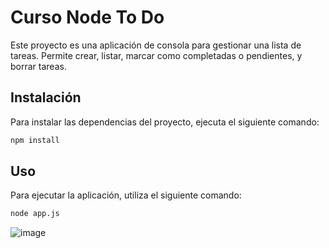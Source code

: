 # Curso Node To Do

Este proyecto es una aplicación de consola para gestionar una lista de tareas. Permite crear, listar, marcar como completadas o pendientes, y borrar tareas.

## Instalación

Para instalar las dependencias del proyecto, ejecuta el siguiente comando:

```sh
npm install
```

## Uso
Para ejecutar la aplicación, utiliza el siguiente comando:
```sh
node app.js
```

![image](https://github.com/user-attachments/assets/03a83acc-e20d-4c45-acc2-c69c65a8b14c)
